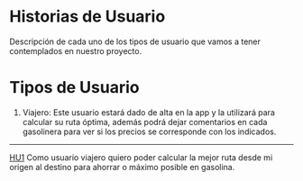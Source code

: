 # Historias de Usuario

Descripción de cada uno de los tipos de usuario que vamos a tener contemplados en nuestro proyecto.


# Tipos de Usuario

1. Viajero: Este usuario estará dado de alta en la app y la utilizará para calcular su ruta óptima, además podrá dejar comentarios en cada gasolinera para ver si los precios se corresponde con los indicados.

---

[HU1](https://github.com/josevilchez247/Odyssey/issues/7) Como usuario viajero quiero poder calcular la mejor ruta desde mi origen al destino para ahorrar o máximo posible en gasolina.
